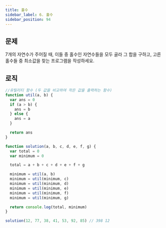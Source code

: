 ```yaml
---
title: 홀수
sidebar_label: 6. 홀수
sidebar_position: 94
---
```


## 문제 
7개의 자연수가 주어질 때, 이들 중 홀수인 자연수들을 모두 골라 그 합을 구하고, 고른 홀수들 중 최소값을 찾는 프로그램을 작성하세요.

## 로직

```js
//유틸리티 함수 (두 값을 비교하여 작은 값을 출력하는 함수)
function util(a, b) {
  var ans = 0
  if (a > b) {
    ans = b
  } else {
    ans = a
  }

  return ans
}

function solution(a, b, c, d, e, f, g) {
  var total = 0
  var minimum = 0

  total = a + b + c + d + e + f + g

  minimum = util(a, b)
  minimum = util(minimum, c)
  minimum = util(minimum, d)
  minimum = util(minimum, e)
  minimum = util(minimum, f)
  minimum = util(minimum, g)

  return console.log(total, minimum)
}

solution(12, 77, 38, 41, 53, 92, 85) // 398 12
```